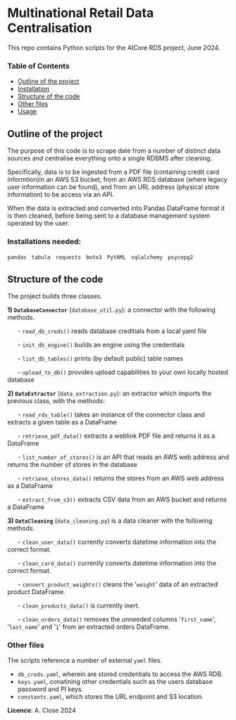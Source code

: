 # Multinational Retail Data Centralisation

This repo contains Python scripts for the AICore RDS project, June 2024.

### Table of Contents

* [Outline of the project](#outline-of-the-project)
* [Installation](#installations-needed)
* [Structure of the code](#structure-of-the-code)
* [Other files](#other-files)
* [Usage](#usage)

## Outline of the project

The purpose of this code is to scrape date from a number of distinct data sources and centralise everything onto a single RDBMS after cleaning.

Specifically, data is to be ingested from a PDF file (containing credit card informtion)in an AWS S3 bucket, from an AWS RDS database (where legacy user information can be found), and from an URL address (physical store information) to be access via an API.

When the data is extracted and converted into Pandas DataFrame format it is then cleaned, before being sent to a database management system operated by the user.



### Installations needed: 

`pandas`
&nbsp; `tabula`
&nbsp; `requests`
&nbsp; `boto3`
&nbsp; `PyYAML`
&nbsp; `sqlalchemy`
&nbsp; `psycopg2`

## Structure of the code

The project builds three classes.

**1) `DatabaseConnector`** (`database_util.py`): a connector with the following methods.

&nbsp; &nbsp; &nbsp; - `read_db_creds()` reads database creditials from a local yaml file

&nbsp; &nbsp; &nbsp; - `init_db_engine()` builds an engine using the credentials

&nbsp; &nbsp; &nbsp; - `list_db_tables()` prints (by default public) table names

&nbsp; &nbsp; &nbsp; - `upload_to_db()` provides upload capabilities to your own locally hosted database

**2) `DataExtractor`** (`data_extraction.py`): an extractor which imports the previous class, with the methods:

&nbsp; &nbsp; &nbsp; - `read_rds_table()` takes an instance of the connector class and extracts a given table as a DataFrame

&nbsp; &nbsp; &nbsp; - `retrieve_pdf_data()` extracts a weblink PDF file and returns it as a DataFrame

&nbsp; &nbsp; &nbsp; - `list_number_of_stores()` is an API that reads an AWS web address and returns the number of stores in the database

&nbsp; &nbsp; &nbsp; - `retrieve_stores_data()` returns the stores from an AWS web address as a DataFrame

&nbsp; &nbsp; &nbsp; - `extract_from_s3()` extracts CSV data from an AWS bucket and returns a DataFrame

**3) `DataCleaning`** (`data_cleaning.py`) is a data cleaner with the following methods.

&nbsp; &nbsp; &nbsp; - `clean_user_data()` currently converts datetime information into the correct format.

&nbsp; &nbsp; &nbsp; - `clean_card_data()` currently converts datetime information into the correct format.

&nbsp; &nbsp; &nbsp; - `convert_product_weights()` cleans the '`weight`' data of an extracted product DataFrame.

&nbsp; &nbsp; &nbsp; - `clean_products_data()` is currently inert.

&nbsp; &nbsp; &nbsp; - `clean_orders_data()` removes the unneeded columns '`first_name`', '`last_name`' and '`1`' from an extracted orders DataFrame.

### Other files
The scripts reference a number of external `yaml` files.

* `db_creds.yaml`, wherein are stored credentials to access the AWS RDB.
* `keys.yaml`, conatining other credentials such as the users database password and PI keys.
* `constants.yaml`, which stores the URL endpoint and S3 location. 

**Licence**: A. Close 2024